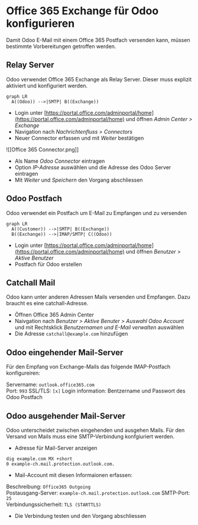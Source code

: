 # Office 365 Exchange für Odoo konfigurieren

Damit Odoo E-Mail mit einem Office 365 Postfach versenden kann, müssen bestimmte Vorbereitungen getroffen werden.

## Relay Server

Odoo verwendet Office 365 Exchange als Relay Server. Dieser muss explizit aktiviert und konfiguriert werden.

```mermaid
graph LR
  A((Odoo)) -->|SMTP| B((Exchange))
```


* Login unter [https://portal.office.com/adminportal/home](https://portal.office.com/adminportal/home) und öffnen *Admin Center > Exchange*
* Navigation nach *Nachrichtenfluss > Connectors*
* Neuer Connector erfassen und mit *Weiter* bestätigen

![[Office 365 Connector.png]]

* Als Name *Odoo Connector* eintragen
* Option *IP-Adresse* auswählen und die Adresse des Odoo Server eintragen
* Mit *Weiter* und *Speichern* den Vorgang abschliessen

## Odoo Postfach

Odoo verwendet ein Postfach um E-Mail zu Empfangen und zu versenden

```mermaid
graph LR
  A((Customer)) -->|SMTP| B((Exchange))
  B((Exchange)) -->|IMAP/SMTP| C((Odoo))
```

* Login unter [https://portal.office.com/adminportal/home](https://portal.office.com/adminportal/home) und öffnen *Benutzer > Aktive Benutzer*
* Postfach für Odoo erstellen

## Catchall Mail

Odoo kann unter anderen Adressen Mails versenden und Empfangen. Dazu braucht es eine catchall-Adresse.

* Öffnen Office 365 Admin Center
* Naivgation nach *Benutzer > Aktive Benuter > Auswahl Odoo Account* und mit Rechtsklick *Benutzernamen und E-Mail verwalten* auswählen
* Die Adresse `catchall@example.com` hinzufügen

## Odoo eingehender Mail-Server

Für den Empfang von Exchange-Mails das folgende IMAP-Postfach konfigureiren:

Servername: `outlook.office365.com`  
Port: `993` 
SSL/TLS: `[x]`
Login information: Bentzername und Passwort des Odoo Postfach

## Odoo ausgehender Mail-Server

Odoo unterscheidet zwischen eingehenden und ausgehen Mails. Für den Versand von Mails muss eine SMTP-Verbindung konfgiuriert werden.

* Adresse für Mail-Server anzeigen

```
dig example.com MX +short
0 example-ch.mail.protection.outlook.com.
```

* Mail-Account mit diesen Informaionen erfassen:

Beschreibung: `Office365 Outgoing`  
Postausgang-Server: `example-ch.mail.protection.outlook.com` 
SMTP-Port: `25`  
Verbindungssicherheit: `TLS (STARTTLS)`  

* Die Verbindung testen und den Vorgang abschliessen